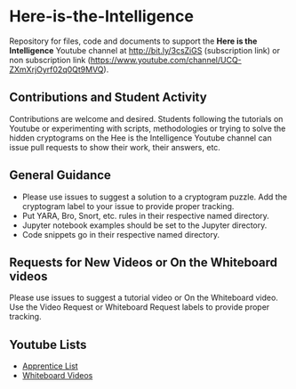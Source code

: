 # Here-is-the-Intelligence

Repository for files, code and documents to support the **Here is the Intelligence** Youtube channel at http://bit.ly/3csZiGS (subscription link) or non subscription link (https://www.youtube.com/channel/UCQ-ZXmXrjOyrf02q0Qt9MVQ).

## Contributions and Student Activity

Contributions are welcome and desired.  Students following the tutorials on Youtube or experimenting with scripts, methodologies or trying to solve the hidden cryptograms on the Hee is the Intelligence Youtube channel can issue pull requests to show their work, their answers, etc.

## General Guidance
* Please use issues to suggest a solution to a cryptogram puzzle.  Add the cryptogram label to your issue to provide proper tracking.
* Put YARA, Bro, Snort, etc. rules in their respective named directory.  
*  Jupyter notebook examples should be set to the Jupyter directory.
* Code snippets go in their respective named directory.

## Requests for New Videos or On the Whiteboard videos

Please use issues to suggest a tutorial video or On the Whiteboard video.  Use the Video Request or Whiteboard Request labels to provide proper tracking.

## Youtube Lists
* [Apprentice List](https://bit.ly/397jq0s)
* [Whiteboard Videos](https://bit.ly/3cmwh0P)
